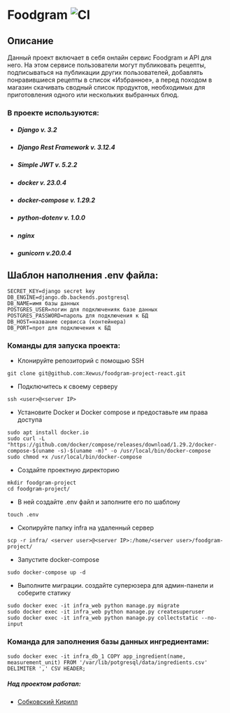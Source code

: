 # Foodgram ![CI](https://github.com/Sobiyk/foodgram-project-react/actions/workflows/main.yml/badge.svg)

## Описание

Данный проект включает в себя онлайн сервис Foodgram и API для него. На этом
сервисе пользователи могут публиковать рецепты, подписываться на публикации
других пользователей, добавлять понравившиеся рецепты в список «Избранное»,
а перед походом в магазин скачивать сводный список продуктов, необходимых для
приготовления одного или нескольких выбранных блюд.

### В проекте используются:
* ##### Django v. 3.2
* ##### Django Rest Framework v. 3.12.4
* ##### Simple JWT v. 5.2.2
* ##### docker v. 23.0.4
* ##### docker-compose v. 1.29.2
* ##### python-dotenv v. 1.0.0
* ##### nginx
* ##### gunicorn v.20.0.4

## Шаблон наполнения .env файла:
```
SECRET_KEY=django secret key
DB_ENGINE=django.db.backends.postgresql
DB_NAME=имя базы данных
POSTGRES_USER=логин для подключенияк базе данных
POSTGRES_PASSWORD=пароль для подключения к БД
DB_HOST=название сервисса (контейнера)
DB_PORT=прот для подключения к БД
```

### Команды для запуска проекта:
  * Клонируйте репозиторий с помощью SSH
  ```
  git clone git@github.com:Xewus/foodgram-project-react.git
  ```

  * Подключитесь к своему серверу
  ```
  ssh <user>@<server IP>
  ```
  * Установите Docker и Docker compose и предоставьте им права доступа
  ```
  sudo apt install docker.io
  sudo curl -L "https://github.com/docker/compose/releases/download/1.29.2/docker-compose-$(uname -s)-$(uname -m)" -o /usr/local/bin/docker-compose
  sudo chmod +x /usr/local/bin/docker-compose
  ```
  * Создайте проектную директорию
  ```
  mkdir foodgram-project
  cd foodgram-project/
  ```
  * В ней создайте .env файл и заполните его по шаблону
  ```
  touch .env
  ```
  * Скопируйте папку infra на удаленный сервер
  ```
  scp -r infra/ <server user>@<server IP>:/home/<server user>/foodgram-project/ 
  ```
  * Запустите docker-compose
  ```
  sudo docker-compose up -d
  ```
  * Выполните миграции. создайте суперюзера для админ-панели и соберите статику
  ```
  sudo docker exec -it infra_web python manage.py migrate
  sudo docker exec -it infra_web python manage.py createsuperuser
  sudo docker exec -it infra_web python manage.py collectstatic --no-input
  ```
### Команда для заполнения базы данных ингредиентами:
  ```
  sudo docker exec -it infra_db_1 COPY app_ingredient(name, measurement_unit) FROM '/var/lib/potgresql/data/ingredients.csv' DELIMITER ',' CSV HEADER;
  ```

##### Над проектом работал:
* [Собковский Кирилл](https://github.com/Sobiyk)
